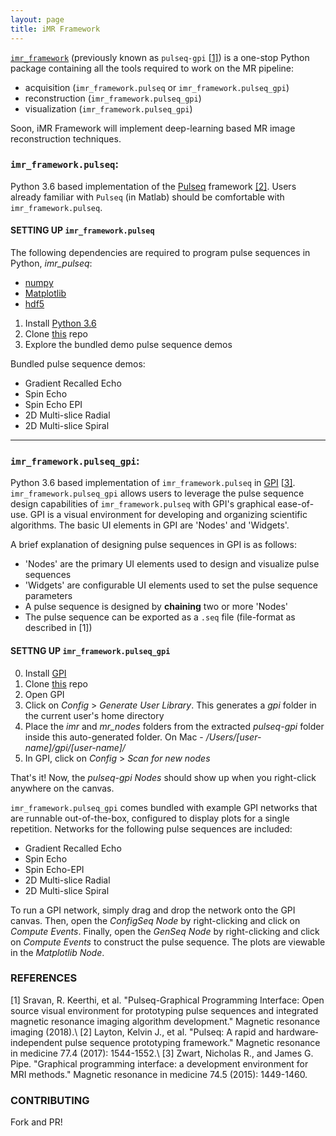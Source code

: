 ```yaml
---
layout: page
title: iMR Framework
---
```


[`imr_framework`](https://github.com/imr-framework/imr-framework) (previously known as `pulseq-gpi` \[[1\]](#references)) is a one-stop Python package containing all the tools required to work on the MR pipeline:
- acquisition (`imr_framework.pulseq` or `imr_framework.pulseq_gpi`)
- reconstruction (`imr_framework.pulseq_gpi`)
- visualization (`imr_framework.pulseq_gpi`)

Soon, iMR Framework will implement deep-learning based MR image reconstruction techniques.

### `imr_framework.pulseq`:
Python 3.6 based implementation of the [Pulseq](http://pulseq.github.io) framework [\[2\]](#references). Users already familiar with `Pulseq` (in Matlab) should be comfortable with `imr_framework.pulseq`.

#### SETTING UP `imr_framework.pulseq`
The following dependencies are required to program pulse sequences in Python, *imr_pulseq*:
- [numpy](http://www.numpy.org/)
- [Matplotlib](https://matplotlib.org/)
- [hdf5](http://www.h5py.org/)

1. Install [Python 3.6](https://www.python.org/downloads/)
2. Clone [this](https://github.com/imr-framework/imr-framework) repo
3. Explore the bundled demo pulse sequence demos

Bundled pulse sequence demos:
- Gradient Recalled Echo
- Spin Echo
- Spin Echo EPI
- 2D Multi-slice Radial
- 2D Multi-slice Spiral

---
### `imr_framework.pulseq_gpi`:
Python 3.6 based implementation of `imr_framework.pulseq` in [GPI](http://gpilab.com) \[[3\]](#references). `imr_framework.pulseq_gpi` allows users to leverage the pulse sequence design capabilities of `imr_framework.pulseq` with GPI's graphical ease-of-use. GPI is a visual environment for developing and organizing scientific algorithms. The basic UI elements in GPI are 'Nodes' and 'Widgets'.

A brief explanation of designing pulse sequences in GPI is as follows:
- 'Nodes' are the primary UI elements used to design and visualize pulse sequences
- 'Widgets' are configurable UI elements used to set the pulse sequence parameters
- A pulse sequence is designed by **chaining** two or more 'Nodes'
- The pulse sequence can be exported as a `.seq` file (file-format as described in [1])

#### SETTNG UP `imr_framework.pulseq_gpi`
0. Install [GPI](http://gpilab.com/)
1. Clone [this](https://github.com/imr-framework/imr-framework) repo
2. Open GPI
3. Click on *Config* > *Generate User Library*. This generates a *gpi* folder in the current user's home directory
4. Place the *imr* and *mr_nodes* folders from the extracted *pulseq-gpi* folder inside this auto-generated folder. On Mac - */Users/[user-name]/gpi/[user-name]/*
5. In GPI, click on *Config* > *Scan for new nodes*

That's it! Now, the *pulseq-gpi Nodes* should show up when you right-click anywhere on the canvas.

`imr_framework.pulseq_gpi` comes bundled with example GPI networks that are runnable out-of-the-box, configured to display plots for a single repetition. Networks for the following pulse sequences are included:
- Gradient Recalled Echo
- Spin Echo
- Spin Echo-EPI
- 2D Multi-slice Radial
- 2D Multi-slice Spiral

To run a GPI network, simply drag and drop the network onto the GPI canvas. Then, open the *ConfigSeq Node* by right-clicking and click on *Compute Events*. Finally, open the *GenSeq Node* by right-clicking and click on *Compute Events* to construct the pulse sequence. The plots are viewable in the *Matplotlib Node*.

### REFERENCES
[1] Sravan, R. Keerthi, et al. "Pulseq-Graphical Programming Interface: Open source visual environment for prototyping pulse sequences and integrated magnetic resonance imaging algorithm development." Magnetic resonance imaging (2018).\\
[2] Layton, Kelvin J., et al. "Pulseq: A rapid and hardware‐independent pulse sequence prototyping framework." Magnetic resonance in medicine 77.4 (2017): 1544-1552.\\
[3] Zwart, Nicholas R., and James G. Pipe. "Graphical programming interface: a development environment for MRI methods." Magnetic resonance in medicine 74.5 (2015): 1449-1460.

### CONTRIBUTING
Fork and PR!
